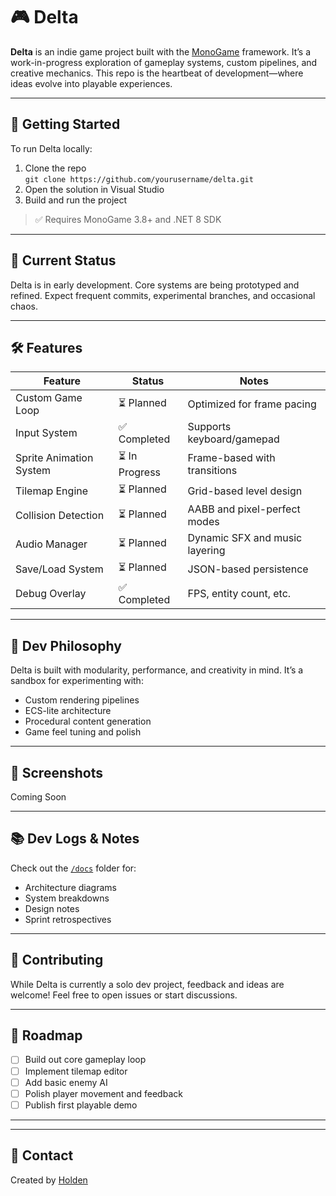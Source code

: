 # 🎮 Delta

**Delta** is an indie game project built with the [MonoGame](https://www.monogame.net/) framework. It’s a work-in-progress exploration of gameplay systems, custom pipelines, and creative mechanics. This repo is the heartbeat of development—where ideas evolve into playable experiences.

---

## 🚀 Getting Started

To run Delta locally:

1. Clone the repo  
   `git clone https://github.com/yourusername/delta.git`
2. Open the solution in Visual Studio
3. Build and run the project

> ✅ Requires MonoGame 3.8+ and .NET 8 SDK

---

## 🧪 Current Status

Delta is in early development. Core systems are being prototyped and refined. Expect frequent commits, experimental branches, and occasional chaos.

---

## 🛠️ Features 

| Feature                     | Status       | Notes                          |
|-----------------------------|--------------|--------------------------------|
| Custom Game Loop           | ⏳ Planned    | Optimized for frame pacing     |
| Input System               | ✅ Completed  | Supports keyboard/gamepad      |
| Sprite Animation System    | ⏳ In Progress| Frame-based with transitions   |
| Tilemap Engine             | ⏳ Planned    | Grid-based level design        |
| Collision Detection        | ⏳ Planned    | AABB and pixel-perfect modes   |
| Audio Manager              | ⏳ Planned    | Dynamic SFX and music layering |
| Save/Load System           | ⏳ Planned    | JSON-based persistence         |
| Debug Overlay              | ✅ Completed  | FPS, entity count, etc.        |

---

## 🧠 Dev Philosophy

Delta is built with modularity, performance, and creativity in mind. It’s a sandbox for experimenting with:

- Custom rendering pipelines
- ECS-lite architecture
- Procedural content generation
- Game feel tuning and polish

---

## 📸 Screenshots

Coming Soon

---

## 📚 Dev Logs & Notes

Check out the [`/docs`](./docs) folder for:

- Architecture diagrams
- System breakdowns
- Design notes
- Sprint retrospectives

---

## 🤝 Contributing

While Delta is currently a solo dev project, feedback and ideas are welcome! Feel free to open issues or start discussions.

---

## 📅 Roadmap

- [ ] Build out core gameplay loop
- [ ] Implement tilemap editor
- [ ] Add basic enemy AI
- [ ] Polish player movement and feedback
- [ ] Publish first playable demo

---

---

## 💬 Contact

Created by [Holden](https://github.com/Porygon3D)  
